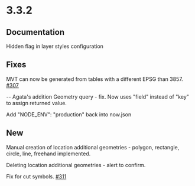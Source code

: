 # 3.3.2

## Documentation

Hidden flag in layer styles configuration

## Fixes

MVT can now be generated from tables with a different EPSG than 3857. [#307](https://github.com/GEOLYTIX/xyz/issues/307)

-- Agata's addition
Geometry query - fix. Now uses "field" instead of "key" to assign returned value.

Add "NODE_ENV": "production" back into now.json

## New

Manual creation of location additional geometries - polygon, rectangle, circle, line, freehand implemented.

Deleting location additional geometries - alert to confirm.

Fix for cut symbols. [#311](https://github.com/GEOLYTIX/xyz/issues/311)